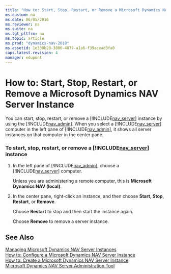 ```yaml
---
title: "How to: Start, Stop, Restart, or Remove a Microsoft Dynamics NAV Server Instance"
ms.custom: na
ms.date: 06/05/2016
ms.reviewer: na
ms.suite: na
ms.tgt_pltfrm: na
ms.topic: article
ms.prod: "dynamics-nav-2018"
ms.assetid: 1e330b20-3806-4877-a1a6-f39acead3fa0
caps.latest.revision: 4
manager: edupont
---
```

# How to: Start, Stop, Restart, or Remove a Microsoft Dynamics NAV Server Instance
You can start, stop, restart, or remove a [!INCLUDE[nav_server](includes/nav_server_md.md)] instance by using the [!INCLUDE[nav_admin](includes/nav_admin_md.md)]. When you select a [!INCLUDE[nav_server](includes/nav_server_md.md)] computer in the left pane of [!INCLUDE[nav_admin](includes/nav_admin_md.md)], it shows all server instances on that computer in the center pane.  
  
### To start, stop, restart, or remove a [!INCLUDE[nav_server](includes/nav_server_md.md)] instance  
  
1.  In the left pane of [!INCLUDE[nav_admin](includes/nav_admin_md.md)], choose a [!INCLUDE[nav_server](includes/nav_server_md.md)] computer.  
  
     Unless you are administering a remote computer, this is **Microsoft Dynamics NAV \(local\)**.  
  
2.  In the center pane, right-click an instance, and then choose **Start**, **Stop**, **Restart**, or **Remove**.  
  
     Choose **Restart** to stop and then start the instance again.  
  
     Choose **Remove** to remove a server instance.  
  
## See Also  
 [Managing Microsoft Dynamics NAV Server Instances](Managing-Microsoft-Dynamics-NAV-Server-Instances.md)   
 [How to: Configure a Microsoft Dynamics NAV Server Instance](How-to--Configure-a-Microsoft-Dynamics-NAV-Server-Instance.md)   
 [How to: Create a Microsoft Dynamics NAV Server Instance](How-to--Create-a-Microsoft-Dynamics-NAV-Server-Instance.md)   
 [Microsoft Dynamics NAV Server Administration Tool](Microsoft-Dynamics-NAV-Server-Administration-Tool.md)